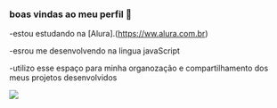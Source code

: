 ### boas vindas ao meu perfil 💙

-estou estudando na [Alura].(https://ww.alura.com.br)

-esrou me desenvolvendo na lingua javaScript

-utilizo esse espaço para minha organozação
 e compartilhamento dos meus projetos desenvolvidos

![](https://media1.tenor.com/m/KW_4CI9Odt8AAAAd/mr-bean-bean.gif)
